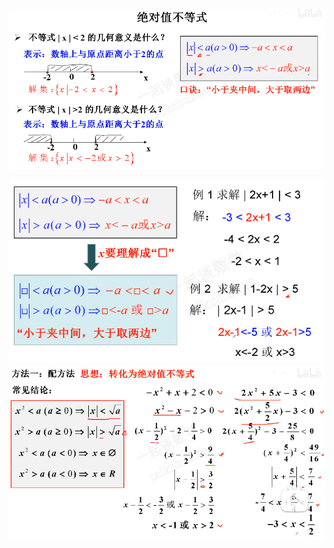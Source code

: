 ![](../../photo/Pasted%20image%2020240319170858.png)

![](../../photo/Pasted%20image%2020240319170833.png)
![](../../photo/Pasted%20image%2020240319171046.png)

